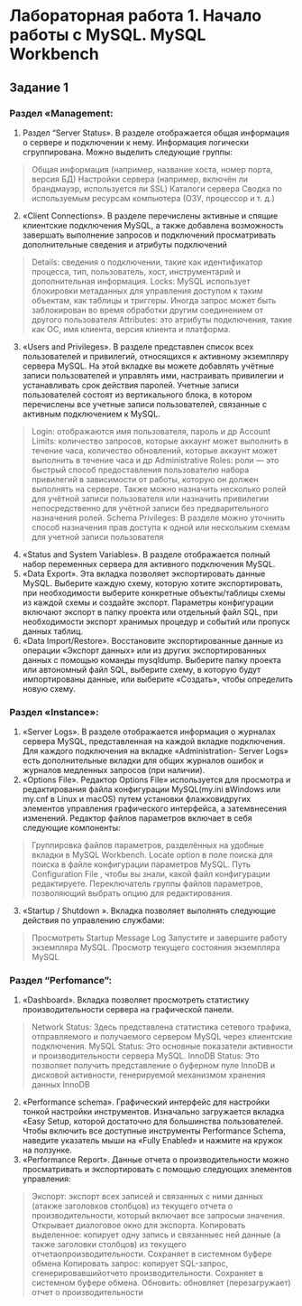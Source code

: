 # Лабораторная работа 1. Начало работы с MySQL. MySQL Workbench
## Задание 1
### Раздел «Management: 
1.	Раздел “Server Status». В разделе отображается общая информация о сервере и подключении к нему. Информация логически сгруппирована. Можно выделить следующие группы: 
> Общая информация (например, название хоста, номер порта, версия БД)
> Настройки сервера (например, включён ли брандмауэр, используется ли SSL)
> Каталоги сервера
> Сводка по используемым ресурсам компьютера (ОЗУ, процессор и т. д.) 
2.	«Client Connections». В разделе перечислены активные и спящие клиентские подключения MySQL, а также добавлена возможность завершать выполнение запросов и подключений просматривать дополнительные сведения и атрибуты подключений
> Details: сведения о подключении, такие как идентификатор процесса, тип, пользователь, хост, инструментарий и дополнительная информация.
>	Locks: MySQL использует блокировки метаданных для управления доступом к таким объектам, как таблицы и триггеры. Иногда запрос может быть заблокирован во время обработки другим соединением от другого пользователя
>	Attributes: это атрибуты подключения, такие как ОС, имя клиента, версия клиента и платформа.
3.	«Users and Privileges». В разделе представлен список всех пользователей и привилегий, относящихся к активному экземпляру сервера MySQL. На этой вкладке вы можете добавлять учётные записи пользователей и управлять ими, настраивать привилегии и устанавливать срок действия паролей. Учетные записи пользователей состоят из вертикального блока, в котором перечислены все учетные записи пользователей, связанные с активным подключением к MySQL.
>	Login: отображаются имя пользователя, пароль и др
>	Account Limits: количество запросов, которые аккаунт может выполнить в течение часа, количество обновлений, которые аккаунт может выполнить в течение часа и др
>	Administrative Roles: роли — это быстрый способ предоставления пользователю набора привилегий в зависимости от работы, которую он должен выполнять на сервере. Также можно назначить несколько ролей для учётной записи пользователя или назначить привилегии непосредственно для учётной записи без предварительного назначения ролей.
>	Schema Privileges: В разделе можно уточнить способ назначения прав доступа к одной или нескольким схемам для учетной записи пользователя
4.	«Status and System Variables». В разделе отображается полный набор переменных сервера для активного подключения MySQL. 
5.	«Data Export». Эта вкладка позволяет экспортировать данные MySQL. Выберите каждую схему, которую хотите экспортировать, при необходимости выберите конкретные объекты/таблицы схемы из каждой схемы и создайте экспорт. Параметры конфигурации включают экспорт в папку проекта или отдельный файл SQL, при необходимости экспорт хранимых процедур и событий или пропуск данных таблиц. 
6.	«Data Import/Restore». Восстановите экспортированные данные из операции «Экспорт данных» или из других экспортированных данных с помощью команды mysqldump. Выберите папку проекта или автономный файл SQL, выберите схему, в которую будут импортированы данные, или выберите «Создать», чтобы определить новую схему.
### Раздел «Instance»: 
1.	«Server Logs». В разделе отображается информация о журналах сервера MySQL, представленная на каждой вкладке подключения. Для каждого подключения на вкладке «Administration- Server Logs» есть дополнительные вкладки для общих журналов ошибок и журналов медленных запросов (при наличии). 
2.	«Options File». Редактор Options File» используется для просмотра и редактирования файла конфигурации MySQL(my.ini вWindows или my.cnf в Linux и macOS) путем установки флажковидругих элементов управления графического интерфейса, а затемвнесения изменений. Редактор файлов параметров включает в себя следующие компоненты:
>	Группировка файлов параметров, разделённых на удобные вкладки в MySQL Workbench.
>	Locate option в поле поиска для поиска в файле конфигурации параметров MySQL.
>	Путь Configuration File , чтобы вы знали, какой файл конфигурации редактируете.
>	Переключатель группы файлов параметров, позволяющий выбрать опцию для редактирования.
3.	«Startup / Shutdown ». Вкладка позволяет выполнять следующие действия по управлению службами:
>	Просмотреть Startup Message Log
>	Запустите и завершите работу экземпляра MySQL.
>	Просмотр текущего состояния экземпляра MySQL
### Раздел “Perfomance”:
1.	«Dashboard». Вкладка позволяет просмотреть статистику производительности сервера на графической панели.
>	Network Status: Здесь представлена статистика сетевого трафика, отправляемого и получаемого сервером MySQL через клиентские подключения.
>	MySQL Status: Это основные показатели активности и производительности сервера MySQL.
>	InnoDB Status: Это позволяет получить представление о буферном пуле InnoDB и дисковой активности, генерируемой механизмом хранения данных InnoDB
2.	«Performance schema». Графический интерфейс для настройки тонкой настройки инструментов. Изначально загружается вкладка «Easy Setup, которой достаточно для большинства пользователей. Чтобы включить все доступные инструменты Performance Schema, наведите указатель мыши на «Fully Enabled» и нажмите на кружок на ползунке. 
3.	«Performance Report». Данные отчета о производительности можно просматривать и экспортировать с помощью следующих элементов управления:
>	Экспорт: экспорт всех записей и связанных с ними данных (атакже заголовков столбцов) из текущего отчета о производительности, который включает все запросыи значения. Открывает диалоговое окно для экспорта.
>	Копировать выделенное: копирует одну запись и связанныес ней данные (а также заголовки столбцов) из текущего отчетаопроизводительности. Сохраняет в системном буфере обмена
>	Копировать запрос: копирует SQL-запрос, сгенерировавшийотчето производительности. Сохраняет в системном буфере обмена.
> Обновить: обновляет (перезагружает) отчет о производительности

